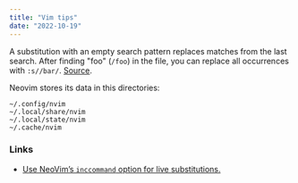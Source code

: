 ```yaml
---
title: "Vim tips"
date: "2022-10-19"
---
```


A substitution with an empty search pattern replaces matches from the last search. After finding "foo" (`/foo`) in the file, you can replace all occurrences with `:s//bar/`. [Source](https://twitter.com/jkreeftmeijer/status/1072093481068306433).

Neovim stores its data in this directories:
```
~/.config/nvim
~/.local/share/nvim
~/.local/state/nvim
~/.cache/nvim
```

### Links
- [Use NeoVim’s `inccommand` option for live substitutions.](https://twitter.com/jkreeftmeijer/status/1085183780032208897)